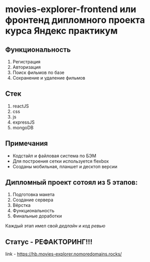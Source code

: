# movies-explorer-frontend или фронтенд дипломного проекта курса **Яндекс практикум**

## Функциональность
1. Регистрация
2. Авторизация
3. Поиск фильмов по базе
4. Сохранение и удаление фильмов

## Стек
1. reactJS
2. css
3. js
4. expressJS
5. mongoDB

## Примечания 
* Кодстайл и файловая система по БЭМ
* Для построения сетки используется flexbox
* Созданы мобильная, планшет и десктоп версии

## Дипломный проект сотоял из 5 этапов:
1. Подготовка макета
2. Создание сервера
3. Вёрстка
4. Функциональность
5. Финальные доработки

Каждый этап имел свой *дедлайн* и *код ревью*

## Статус - РЕФАКТОРИНГ!!!

link - https://hb.movies-explorer.nomoredomains.rocks/
